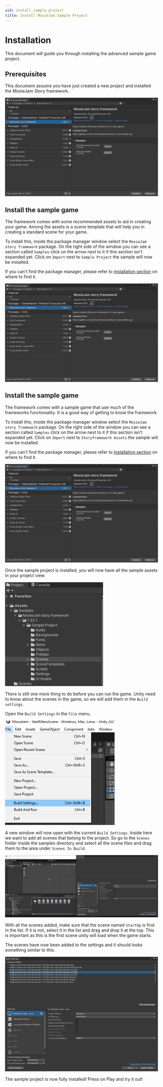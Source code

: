 ```yaml
---
uid: install_sample_project
title: Install MoxieJam Sample Project
---
```

# Installation

This document will guide you through installing the advanced sample game project.

## Prerequisites

This document assume you have just created a new project and installed the MoxieJam Story framework.

![Unity window is open](../resources/images/install/UnityAddPackage4.png)

## Install the sample game

The framework comes with some recommended assets to aid in creating your game. Among the assets is a scene template that will help you in creating a standard scene for your game.

To install this, inside the package manager window select the `MoxieJam story framework` package. On the right side of the window you can see a section called `Samples` click on the arrow next to it if this section isn't expanded yet. Click on `Import` next to `Sample Project` the sample will now be installed.

If you can't find the package manager, please refer to [Installation section](#install-the-moxiejam-story-framework) on where to find it.

![Unity window is open](../resources/images/install/UnityAddPackage4.png)

## Install the sample game

The framework comes with a sample game that use much of the frameworks functionality. It is a good way of getting to know the framework.

To install this, inside the package manager window select the `MoxieJam story framework` package. On the right side of the window you can see a section called `Samples` click on the arrow next to it if this section isn't expanded yet. Click on `Import` next to `Storyframework Assets` the sample will now be installed.

If you can't find the package manager, please refer to [Installation section](#install-the-moxiejam-story-framework) on where to find it.

![Unity window is open](../resources/images/install/UnityAddPackage4.png)

Once the sample project is installed, you will now have all the sample assets in your project view.

![Unity window is open](../resources/images/install/SampleImported.png)

There is still one more thing to do before you can run the game. Unity need to know about the scenes in the game, so we will add them in the `Build settings`.

Open the `Build Settings` in the `File` menu.

![Open build settings](../resources/images/install/BuildSettings.png)

A new window will now open with the current `Build Settings`. Inside here we want to add all scenes that belong to the project. So go to the `Scenes` folder inside the samples directory and select all the scene files and drag them to the area under `Scenes In Build`.

![Open build settings](../resources/images/install/AddScenes.png)

With all the scenes added, make sure that the scene named `StartUp` is first in the list. If it is not, select it in the list and drag and drop it at the top. This is important as this is the first scene unity will load when the game starts.

The scenes have now been added to the settings and it should looks something similar to this.

![Open build settings](../resources/images/install/ScenesAdded.png)

The sample project is now fully installed! Press on Play and try it out!
